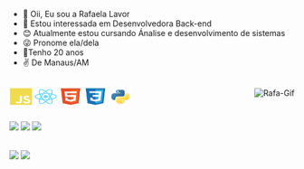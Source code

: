 - 👋 Oii, Eu sou a Rafaela Lavor
- 👀 Estou interessada em Desenvolvedora Back-end
- 😊 Atualmente estou cursando Ánalise e desenvolvimento de sistemas
- 😜 Pronome ela/dela
- 🎉Tenho 20 anos
- ✌ De Manaus/AM


<div style="display: inline_block"><br>
  <img align="center" alt="Rafa-Js" height="30" width="40" src="https://raw.githubusercontent.com/devicons/devicon/master/icons/javascript/javascript-plain.svg">
  <img align="center" alt="Rafa-React" height="30" width="40" src="https://raw.githubusercontent.com/devicons/devicon/master/icons/react/react-original.svg">
  <img align="center" alt="Rafa-HTML" height="30" width="40" src="https://raw.githubusercontent.com/devicons/devicon/master/icons/html5/html5-original.svg">
  <img align="center" alt="Rafa-CSS" height="30" width="40" src="https://raw.githubusercontent.com/devicons/devicon/master/icons/css3/css3-original.svg">
  <img align="center" alt="Rafa-Python" height="30" width="40" src="https://raw.githubusercontent.com/devicons/devicon/master/icons/python/python-original.svg">
  <img align="right" height="180em" alt="Rafa-Gif" src="https://media.giphy.com/media/v1.Y2lkPTc5MGI3NjExdXJ0NXJ0Nmoycm8yajl1MGk5NjI0YWxxZG54MHRwM2RqOW5pOTExeSZlcD12MV9pbnRlcm5hbF9naWZfYnlfaWQmY3Q9Zw/icDNVlf4ySfSHFHzMh/giphy.gif">
</div>
  
  ##
 
<div> 
  <a href="https://www.instagram.com/ra.fa.y/" target="_blank"><img src="https://img.shields.io/badge/-Instagram-%23E4405F?style=for-the-badge&logo=instagram&logoColor=white" target="_blank"></a>
  <a href = "mailto:adria.santos.lavor@gmail.com"><img src="https://img.shields.io/badge/-Gmail-%23333?style=for-the-badge&logo=gmail&logoColor=white" target="_blank"></a>
  <a href="https://www.linkedin.com/in/%C3%A1dria-rafaela-lavor-b094bb261/" target="_blank"><img src="https://img.shields.io/badge/-LinkedIn-%230077B5?style=for-the-badge&logo=linkedin&logoColor=white" target="_blank"></a> 
</div>

  ##

<div>
  <img align="center" height="150em" src="https://github-readme-stats.vercel.app/api?username=RafaelaLavor&theme=tokyonight&show_icons=true&hide_border=false&count_private=true">
  <img align="center" height="150em" src="https://github-readme-stats.vercel.app/api/top-langs/?username=RafaelaLavor&theme=tokyonight&show_icons=true&hide_border=false&layout=compact">
  
</div>

